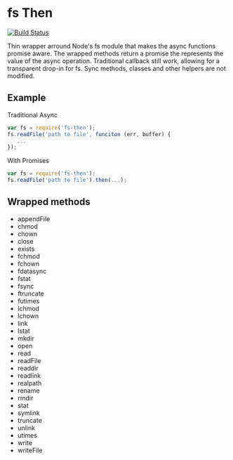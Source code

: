 fs Then
=======

[![Build Status](https://travis-ci.org/scothis/fs-then.png)](https://travis-ci.org/scothis/fs-then)

Thin wrapper arround Node's fs module that makes the async functions promise
aware. The wrapped methods return a promise the represents the value of the
async operation. Traditional callback still work, allowing for a transparent
drop-in for fs. Sync methods, classes and other helpers are not modified.


Example
-------

Traditional Async

```javascript
var fs = require('fs-then');
fs.readFile('path to file', funciton (err, buffer) {
   ...
});
```

With Promises

```javascript
var fs = require('fs-then');
fs.readFile('path to file').then(...);
```


Wrapped methods
---------------

- appendFile
- chmod
- chown
- close
- exists
- fchmod
- fchown
- fdatasync
- fstat
- fsync
- ftruncate
- futimes
- lchmod
- lchown
- link
- lstat
- mkdir
- open
- read
- readFile
- readdir
- readlink
- realpath
- rename
- rmdir
- stat
- symlink
- truncate
- unlink
- utimes
- write
- writeFile
